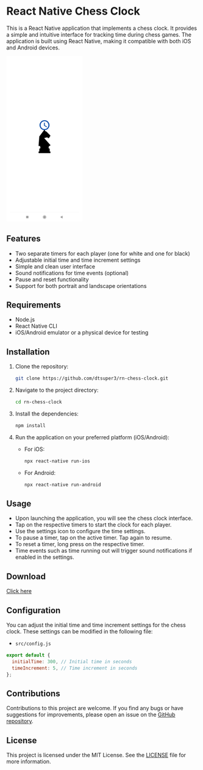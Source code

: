 # React Native Chess Clock

This is a React Native application that implements a chess clock. It provides a simple and intuitive interface for tracking time during chess games. The application is built using React Native, making it compatible with both iOS and Android devices.

<img src="/assets/Screenshot_2023-05-22-00-59-12-276_com.dtsuper3.chessclock.jpg" width="200" height="auto" alt="Chess Clock Screenshot">

## Features

- Two separate timers for each player (one for white and one for black)
- Adjustable initial time and time increment settings
- Simple and clean user interface
- Sound notifications for time events (optional)
- Pause and reset functionality
- Support for both portrait and landscape orientations

## Requirements

- Node.js
- React Native CLI
- iOS/Android emulator or a physical device for testing

## Installation

1. Clone the repository:

   ```bash
   git clone https://github.com/dtsuper3/rn-chess-clock.git
   ```

2. Navigate to the project directory:

   ```bash
   cd rn-chess-clock
   ```

3. Install the dependencies:

   ```bash
   npm install
   ```

4. Run the application on your preferred platform (iOS/Android):

   - For iOS:

     ```bash
     npx react-native run-ios
     ```

   - For Android:

     ```bash
     npx react-native run-android
     ```

## Usage

- Upon launching the application, you will see the chess clock interface.
- Tap on the respective timers to start the clock for each player.
- Use the settings icon to configure the time settings.
- To pause a timer, tap on the active timer. Tap again to resume.
- To reset a timer, long press on the respective timer.
- Time events such as time running out will trigger sound notifications if enabled in the settings.

## Download
[Click here](https://play.google.com/store/apps/details?id=com.dtsuper3.chessclock)


## Configuration

You can adjust the initial time and time increment settings for the chess clock. These settings can be modified in the following file:

- `src/config.js`

```javascript
export default {
  initialTime: 300, // Initial time in seconds
  timeIncrement: 5, // Time increment in seconds
};
```

## Contributions

Contributions to this project are welcome. If you find any bugs or have suggestions for improvements, please open an issue on the [GitHub repository](https://github.com/dtsuper3/rn-chess-clock).

## License

This project is licensed under the MIT License. See the [LICENSE](LICENSE) file for more information.
